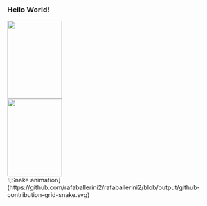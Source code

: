 ### Hello World!

<!--
**JuliaNery/JuliaNery** is a ✨ _special_ ✨ repository because its `README.md` (this file) appears on your GitHub profile.

<
-->
<div>
  <img height="180em" width="50%" src="https://github-readme-stats.vercel.app/api?username=JuliaNery&show_icons=true&theme=radical&include_all_commits=true&count_private-true"/>
  <img height="180em" width="50%" src="https://github-readme-stats.vercel.app/api/top-langs/?username=JuliaNery&layout=compact&langs_count=16&theme=radical"/>
</div>
 ![Snake animation](https://github.com/rafaballerini2/rafaballerini2/blob/output/github-contribution-grid-snake.svg)
